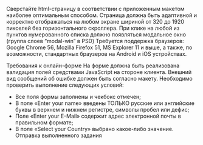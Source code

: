 Сверстайте html-страницу в соответствии с приложенным макетом наиболее
оптимальным способом.
Страница должна быть адаптивной и корректно отображаться на любом экране
шириной от 320 до 1920 пикселей без горизонтального скроллера.
При клике на любой из пунктов нумерованного списка должно появляться
модальное окно (группа слоев “modal-win” в PSD)
Требуется поддержка браузеров: Google Chrome 56, Mozilla Firefox 51, MS Explorer
11 и выше, а также, по возможности, стандартных браузеров на Android и iOS
устройствах.

Требования к онлайн-форме
На форме должна быть реализована валидация полей средствами JavaScript на
стороне клиента. Внешний вид сообщений об ошибке должен быть согласно
макету. Необходимо проверить выполнение следующих условий:
- Все поля формы заполнены и чекбокс отмечен;
- В поле «Enter your name» введены ТОЛЬКО русские или английские
буквы в верхнем и нижнем регистре, символы пробел или дефис;
- Поле «Enter your E-Mail» содержит адрес электронной почты в
правильном формате;
- В поле «Select your Country» выбрано какое-либо значение.
Отправка выполненного задания
